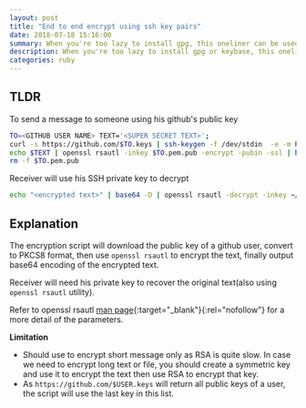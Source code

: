 ```yaml
---
layout: post
title: "End to end encrypt using ssh key pairs"
date: 2018-07-18 15:16:00
summary: When you're too lazy to install gpg, this oneliner can be used to encrypt/decrypt a message with ssh keypair
description: When you're too lazy to install gpg or keybase, this oneliner can be used to encrypt/decrypt a message with ssh keypair
categories: ruby
---
```


## TLDR

To send a message to someone using his github's public key

~~~ bash
TO=<GITHUB USER NAME> TEXT='<SUPER SECRET TEXT>'; 
curl -s https://github.com/$TO.keys | ssh-keygen -f /dev/stdin  -e -m PKCS8 > $TO.pem.pub; 
echo $TEXT | openssl rsautl -inkey $TO.pem.pub -encrypt -pubin -ssl | base64 ; 
rm -f $TO.pem.pub
~~~ 

Receiver will use his SSH private key to decrypt

~~~ bash
echo "<encrypted text>" | base64 -D | openssl rsautl -decrypt -inkey ~/.ssh/id_rsa
~~~ 

## Explanation

The encryption script will download the public key of a github user, convert to PKCS8 format, then use `openssl rsautl` to encrypt the text, finally output base64 encoding of the encrypted text.

Receiver will need his private key to recover the original text(also using `openssl rsautl` utility).

Refer to openssl rsautl [man page](https://www.openssl.org/docs/man1.1.0/apps/openssl-rsautl.html){:target="_blank"}{:rel="nofollow"} for a more detail of the parameters.

__Limitation__
- Should use to encrypt short message only as RSA is quite slow. In case we need to encrypt long text or file, you should create a symmetric key and use it to encrypt the text then use RSA to encrypt that key.
- As `https://github.com/$USER.keys` will return all public keys of a user, the script will use the last key in this list.
